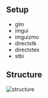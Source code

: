 ## Setup
- glm
- imgui
- imguizmo
- directxtk
- directxtex
- stbi

## Structure
![structure](http://www.plantuml.com/plantuml/proxy?src=https://github.com/agagtmdtlr/StudyDirectX/blob/main/structure.puml)